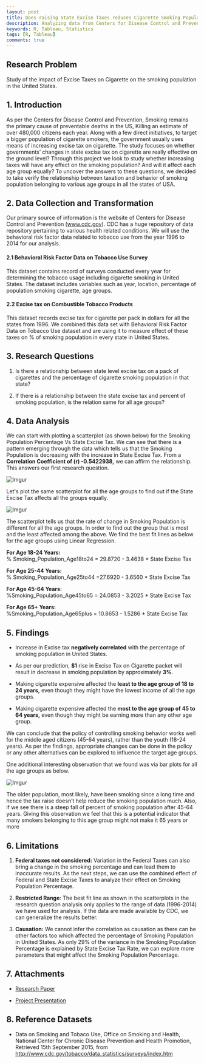 ```yaml
---
layout: post
title: Does raising State Excise Taxes reduces Cigarette Smoking Population in USA?
description: Analyzing data from Centers for Disease Control and Prevention to study the effect.
keywords: R, Tableau, Statistics
tags: [R, Tableau]
comments: true
---
```


## Research Problem   
Study of the impact of Excise Taxes on Cigarette on the smoking population in the United States.

## 1. Introduction

As per the Centers for Disease Control and Prevention, Smoking remains the primary cause of preventable deaths in the US, Killing an estimate of over 480,000 citizens each year. Along with a few direct initiatives, to target a bigger population of cigarette smokers, the government usually uses means of increasing excise tax on cigarette. The study focuses on whether governments’ changes in state excise tax on cigarette are really effective on the ground level? Through this project we look to study whether increasing taxes will have any effect on the smoking population? And will it affect each age group equally? To uncover the answers to these questions, we decided to take verify the relationship between taxation and behavior of smoking population belonging to various age groups in all the states of USA.

## 2. Data Collection and Transformation

Our primary source of information is the website of Centers for Disease Control and Prevention (www.cdc.gov). CDC has a huge repository of data repository pertaining to various health related conditions. We will use the behavioral risk factor data related to tobacco use from the year 1996 to 2014 for our analysis.

####	2.1 Behavioral Risk Factor Data on Tobacco Use Survey
This dataset contains record of surveys conducted every year for determining the tobacco usage including cigarette smoking in United States. The dataset includes variables such as year, location, percentage of population smoking cigarette, age groups.

####	2.2 Excise tax on Combustible Tobacco Products
This dataset records excise tax for cigarette per pack in dollars for all the states from 1996. We combined this data set with Behavioral Risk Factor Data on Tobacco Use dataset and are using it to measure effect of these taxes on % of smoking population in every state in United States.

## 3. Research Questions
1. Is there a relationship between state level excise tax on a pack of cigarettes and the percentage of cigarette smoking population in that state?

2. If there is a relationship between the state excise tax and percent of smoking population, is the relation same for all age groups?

## 4. Data Analysis

We can start with plotting a scatterplot (as shown below) for the Smoking Population Percentage Vs State Excise Tax. We can see that there is a pattern emerging through the data which tells us that the Smoking Population is decreasing with the increase in State Excise Tax. From a <b>Correlation Coefficient of (r) -0.5422938,</b> we can affirm the relationship. This answers our first research question.

![Imgur](http://i.imgur.com/hR2lbTq.png)

Let's plot the same scatterplot for all the age groups to find out if the State Excise Tax affects all the groups equally.  

![Imgur](http://i.imgur.com/K77Tzkj.jpg)

The scatterplot tells us that the rate of change in Smoking Population is different for all the age groups. In order to find out the group that is most and the least affected among the above. We find the best fit lines as below for the age groups using Linear Regression.

<b>For Age 18-24 Years:</b>  
% Smoking_Population_Age18to24 = 29.8720 - 3.4638 * State Excise Tax

<b>For Age 25-44 Years:</b>  
% Smoking_Population_Age25to44 =27.6920 - 3.6560 * State Excise Tax

<b>For Age 45-64 Years:</b>  
%Smoking_Population_Age45to65 = 24.0853 - 3.2025 * State Excise Tax

<b>For Age 65+ Years:</b>  
%Smoking_Population_Age65plus = 10.8653 - 1.5286 * State Excise Tax


## 5. Findings

- Increase in Excise tax <b>negatively correlated</b> with the percentage of smoking population in United States.  

- As per our prediction, <b>$1</b> rise in Excise Tax on Cigarette packet will result in decrease in smoking population by approximately <b>3%</b>.

- Making cigarette expensive affected the <b>least to the age group of 18 to 24 years,</b> even though they might have the lowest income of all the age groups.

- Making cigarette expensive affected the <b>most to the age group of 45 to 64 years,</b> even though they might be earning more than any other age group.

We can conclude that the policy of controlling smoking behavior works well for the middle aged citizens (45-64 years), rather than the youth (18-24 years). As per the findings, appropriate changes can be done in the policy or any other alternatives can be explored to influence the target age groups.

One additional interesting observation that we found was via bar plots for all the age groups as below.

![Imgur](http://i.imgur.com/zFTVw0B.png)

The older population, most likely, have been smoking since a long time and hence the tax raise doesn’t help reduce the smoking population much. Also, if we see there is a steep fall of percent of smoking population after 45-64 years. Giving this observation we feel that this is a potential indicator that many smokers belonging to this age group might not make it 65 years or more

## 6. Limitations

1.	<b>Federal taxes not considered:</b> Variation in the Federal Taxes can also bring a change in the smoking percentage and can lead them to inaccurate results. As the next steps, we can use the combined effect of Federal and State Excise Taxes to analyze their effect on Smoking Population Percentage.

2.	<b>Restricted Range</b>: The best fit line as shown in the scatterplots in the research question analysis only applies to the range of data (1996-2014) we have used for analysis. If the data are made available by CDC, we can generalize the results better.

3.	<b>Causation:</b>  We cannot infer the correlation as causation as there can be other factors too which affected the percentage of Smoking Population in United States. As only 29% of the variance in the Smoking Population Percentage is explained by State Excise Tax Rate, we can explore more parameters that might affect the Smoking Population Percentage.


## 7. Attachments

- <a href = "https://github.com/gaurav-shahane/Smoking_Vs_ExciseTax_Data_Analysis/blob/Update/Project_Paper_The%20study%20of%20Higher%20Excise%20Tax%20on%20Cigarette%20on%20Smoking%20Population.pdf">Research Paper<a>

- <a href="https://github.com/gaurav-shahane/Smoking_Vs_ExciseTax_Data_Analysis/blob/master/Project_Presentation_The%20study%20of%20Higher%20Excise%20Tax%20on%20Cigarette%20on%20Smoking%20Population.pptx"> Project Presentation</a>

## 8. Reference Datasets

- Data on Smoking and Tobaco Use, Office on Smoking and Health, National Center for Chronic Disease Prevention and Health Promotion, Retrieved 15th September 2015, from http://www.cdc.gov/tobacco/data_statistics/surveys/index.htm
